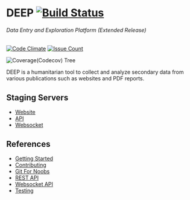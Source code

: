 # DEEP [![Build Status](https://travis-ci.org/eoglethorpe/deeper.svg?branch=develop)](https://travis-ci.org/eoglethorpe/deeper)

###### Data Entry and Exploration Platform (Extended Release)

[![Code Climate](https://codeclimate.com/github/eoglethorpe/deeper/badges/gpa.svg)](https://codeclimate.com/github/eoglethorpe/deeper)
[![Issue Count](https://codeclimate.com/github/eoglethorpe/deeper/badges/issue_count.svg)](https://codeclimate.com/github/eoglethorpe/deeper)

![Coverage(Codecov) Tree](https://codecov.io/gh/eoglethorpe/deeper/branch/develop/graphs/tree.svg)

DEEP is a humanitarian tool to collect and analyze secondary data from various publications such as websites and PDF reports.

## Staging Servers

- [Website](http://deeper.togglecorp.com)
- [API](http://api.deeper.togglecorp.com)
- [Websocket](http://websocket.deeper.togglecorp.com)

## References

- [Getting Started](docs/getting-started.md)
- [Contributing](docs/contributing.md)
- [Git For Noobs](docs/git.md)
- [REST API](docs/api-rest.md)
- [Websocket API](docs/api-websocket.md)
- [Testing](docs/testing.md)
